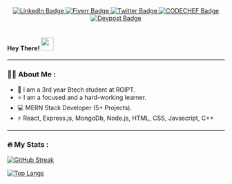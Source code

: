 <div id="badges" align="center">
  <a href="https://www.linkedin.com/in/ayushi-pal-99965b249/">
    <img src="https://img.shields.io/badge/LinkedIn-blue?style=for-the-badge&logo=linkedin&logoColor=white" alt="LinkedIn Badge"/>
  </a>
  <a href="https://www.fiverr.com/ayushii06">
    <img src="https://img.shields.io/badge/Fiverr-green?style=for-the-badge&logoColor=green" alt="Fiverr Badge"/>
  </a>
  <a href="https://twitter.com/ayushi_pal06">
    <img src="https://img.shields.io/badge/X-blue?style=for-the-badge&logo=twitter&logoColor=white" alt="Twitter Badge"/>
  </a>
  <a href="https://leetcode.com/u/ayushii06/">
    <img src="https://img.shields.io/badge/Leetcode-brown?logo=LEETCODE&logoColor=white&style=for-the-badge&logo=LEETCODE&logoColor=white" alt="CODECHEF Badge"/>
  </a>
   <a href="https://devpost.com/ayushipal06">
    <img src="https://img.shields.io/badge/Devpost-blue?style=for-the-badge&logoColor=white" alt="Devpost Badge"/>
  </a>
  
</div>
<div id="badges" align="left">
   <img src="https://komarev.com/ghpvc/?username=ayushii06 &style=flat-square&color=blue" alt=""/>
   
 <img>
 <h4>
  Hey There!
  <img src="https://media.giphy.com/media/hvRJCLFzcasrR4ia7z/giphy.gif" width="30px"/>
</h4>

---

### :woman_technologist: About Me :
- :school: I am a 3rd year Btech student at RGIPT.
- :star: I am a focused and a hard-working learner.
- :computer: MERN Stack Developer (5+ Projects).
- :zap: React, Express.js, MongoDb, Node.js, HTML, CSS, Javascript, C++


---

### :fire: My Stats :
[![GitHub Streak](http://github-readme-streak-stats.herokuapp.com?user=ayushii06&theme=dark&background=000000)](https://git.io/streak-stats)

[![Top Langs](https://github-readme-stats.vercel.app/api/top-langs/?username=ayushii06&layout=compact&theme=vision-friendly-dark)](https://github.com/anuraghazra/github-readme-stats)
